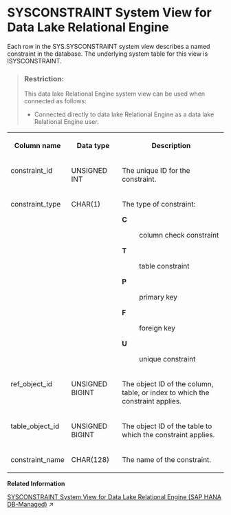 <!-- loio3be757ac6c5f1014ace0e4235b05fb2d -->

# SYSCONSTRAINT System View for Data Lake Relational Engine

Each row in the SYS.SYSCONSTRAINT system view describes a named constraint in the database. The underlying system table for this view is ISYSCONSTRAINT.



> ### Restriction:  
> This data lake Relational Engine system view can be used when connected as follows:
> 
> -   Connected directly to data lake Relational Engine as a data lake Relational Engine user.




<table>
<tr>
<th valign="top">

Column name



</th>
<th valign="top">

Data type



</th>
<th valign="top">

Description



</th>
</tr>
<tr>
<td valign="top">

constraint\_id



</td>
<td valign="top">

UNSIGNED INT



</td>
<td valign="top">

The unique ID for the constraint.



</td>
</tr>
<tr>
<td valign="top">

constraint\_type



</td>
<td valign="top">

CHAR\(1\)



</td>
<td valign="top">

The type of constraint:


<dl>
<dt><b>

C

</b></dt>
<dd>

column check constraint



</dd><dt><b>

T

</b></dt>
<dd>

table constraint



</dd><dt><b>

P

</b></dt>
<dd>

primary key



</dd><dt><b>

F

</b></dt>
<dd>

foreign key



</dd><dt><b>

U

</b></dt>
<dd>

unique constraint



</dd>
</dl>



</td>
</tr>
<tr>
<td valign="top">

ref\_object\_id



</td>
<td valign="top">

UNSIGNED BIGINT



</td>
<td valign="top">

The object ID of the column, table, or index to which the constraint applies.



</td>
</tr>
<tr>
<td valign="top">

table\_object\_id



</td>
<td valign="top">

UNSIGNED BIGINT



</td>
<td valign="top">

The object ID of the table to which the constraint applies.



</td>
</tr>
<tr>
<td valign="top">

constraint\_name



</td>
<td valign="top">

CHAR\(128\)



</td>
<td valign="top">

The name of the constraint.



</td>
</tr>
</table>

**Related Information**  


[SYSCONSTRAINT System View for Data Lake Relational Engine (SAP HANA DB-Managed)](https://help.sap.com/viewer/a898e08b84f21015969fa437e89860c8/2023_2_QRC/en-US/7f6192e6d8db4a6da37fb888e0afcd62.html "Each row in the SYS.SYSCONSTRAINT system view describes a named constraint in the database. The underlying system table for this view is ISYSCONSTRAINT.") :arrow_upper_right:

